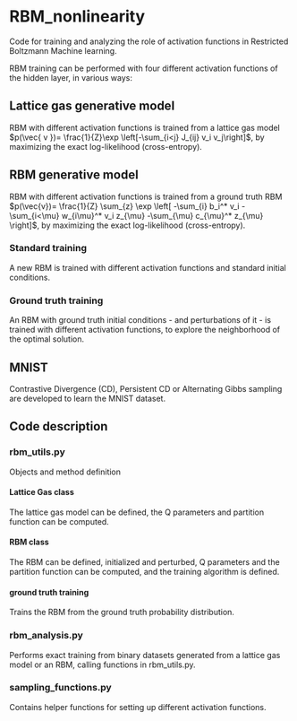 # RBM_nonlinearity
Code for training and analyzing the role of activation functions in Restricted Boltzmann Machine learning.

RBM training can be performed with four different activation functions of the hidden layer, in various ways:

## Lattice gas generative model
RBM with different activation functions is trained from a lattice gas model $p(\vec{ v })= \frac{1}{Z}\exp \left[-\sum_{i<j} J_{ij} v_i  v_j\right]$, by maximizing the exact log-likelihood (cross-entropy).

## RBM generative model
RBM with different activation functions is trained from a ground truth RBM $p(\vec{v})= \frac{1}{Z} \sum_{z} \exp \left[ -\sum_{i} b_i^* v_i - \sum_{i<\mu} w_{i\mu}^* v_i  z_{\mu} -\sum_{\mu} c_{\mu}^* z_{\mu}   \right]$, by maximizing the exact log-likelihood (cross-entropy).

### Standard training
A new RBM is trained with different activation functions and standard initial conditions.
### Ground truth training
An RBM with ground truth initial conditions - and perturbations of it - is trained with different activation functions, to explore the neighborhood of the optimal solution.

## MNIST
Contrastive Divergence (CD), Persistent CD or Alternating Gibbs sampling are developed to learn the MNIST dataset.

## Code description

### rbm_utils.py
Objects and method definition
#### Lattice Gas class
The lattice gas model can be defined, the Q parameters and partition function can be computed.
#### RBM class
The RBM can be defined, initialized and perturbed, Q parameters and the partition function can be computed, and the training algorithm is defined.
#### ground truth training
Trains the RBM from the ground truth probability distribution.


### rbm_analysis.py
Performs exact training from binary datasets generated from a lattice gas model or an RBM, calling functions in rbm_utils.py.

### sampling_functions.py
Contains helper functions for setting up different activation functions.
